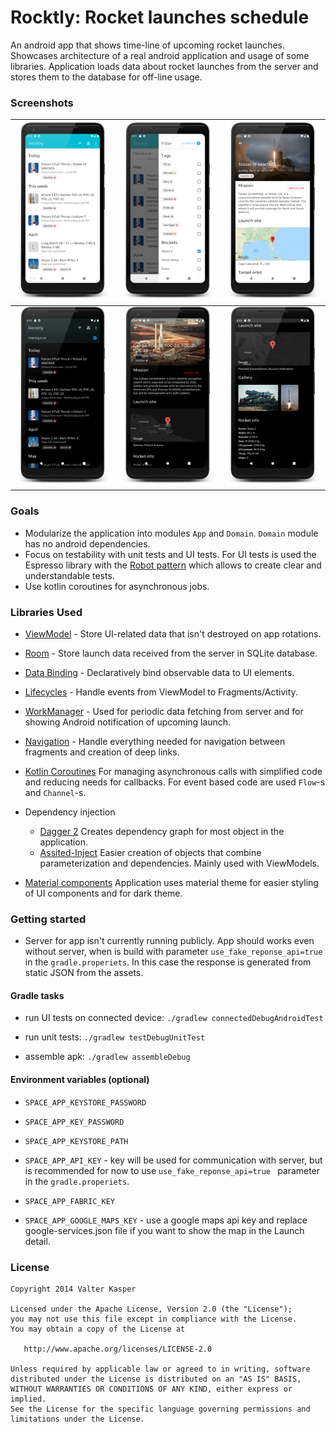 # Rocktly: Rocket launches schedule

An android app that shows time-line of upcoming rocket launches. Showcases architecture of a real android application and usage of some libraries. Application loads data about rocket launches from the server and stores them to the database for off-line usage. 

### Screenshots

| ![Timeline](./screenshots/timeline_light.png) | ![Filter](./screenshots/filter_light.png) | ![Launch detail](./screenshots/detail_light_a.png) |
| ---------------------------------------------------- | ---------------------------------------------------- | ---------------------------------------------------- |
| ![Timeline](./screenshots/timeline_dark.png) | ![Launch detail](./screenshots/detail_dark_a.png) | ![Launch detail](./screenshots/detail_dark_b.png) |

### Goals

- Modularize the application into modules `App` and `Domain`. `Domain` module has no android dependencies.
- Focus on testability with unit tests and UI tests. For UI tests is used the Espresso library with the [Robot pattern](https://academy.realm.io/posts/kau-jake-wharton-testing-robots/) which allows to create clear and understandable tests.
- Use kotlin coroutines for asynchronous jobs.

### Libraries Used

- [ViewModel](https://developer.android.com/topic/libraries/architecture/viewmodel) - Store UI-related data that isn't destroyed on app rotations.
- [Room](https://developer.android.com/topic/libraries/architecture/room) - Store launch data received from the server in SQLite database.
- [Data Binding](https://developer.android.com/topic/libraries/data-binding/) - Declaratively bind observable data to UI elements.
- [Lifecycles](https://developer.android.com/topic/libraries/architecture/lifecycle) - Handle events from ViewModel to Fragments/Activity.
- [WorkManager](https://developer.android.com/topic/libraries/architecture/workmanager) - Used for periodic data fetching from server and for showing Android notification of upcoming launch.
- [Navigation](https://developer.android.com/topic/libraries/architecture/navigation/) - Handle everything needed for navigation between fragments and creation of deep links.
- [Kotlin Coroutines](https://kotlinlang.org/docs/reference/coroutines-overview.html) For managing asynchronous calls with simplified code and reducing needs for callbacks. For event based code are used `Flow`-s and `Channel`-s.
- Dependency injection
  - [Dagger 2](https://github.com/google/dagger) Creates dependency graph for most object in the application.
  - [Assited-Inject](https://github.com/square/AssistedInject) Easier creation of objects that combine parameterization and dependencies. Mainly used with ViewModels.

- [Material components](https://github.com/material-components/material-components-android) Application uses material theme for easier styling of UI components and for dark theme.  

### Getting started

- Server for app isn't currently running publicly. App should works even without server, when is build with parameter `use_fake_reponse_api=true` in the `gradle.properiets`. In this case the response is generated from static JSON from the assets.

#### Gradle tasks

- run UI tests on connected device:
`./gradlew connectedDebugAndroidTest`

- run unit tests:
`./gradlew testDebugUnitTest`

- assemble apk:
`./gradlew assembleDebug`

#### Environment variables (optional)

- `SPACE_APP_KEYSTORE_PASSWORD`

- `SPACE_APP_KEY_PASSWORD`

- `SPACE_APP_KEYSTORE_PATH`

- `SPACE_APP_API_KEY` - key will be used for communication with server, but is recommended for now to use `use_fake_reponse_api=true ` parameter in the `gradle.properiets`.

- `SPACE_APP_FABRIC_KEY`

- `SPACE_APP_GOOGLE_MAPS_KEY` - use a google maps api key and replace google-services.json file if you want to show the map in the Launch detail.


### License

```
Copyright 2014 Valter Kasper

Licensed under the Apache License, Version 2.0 (the "License");
you may not use this file except in compliance with the License.
You may obtain a copy of the License at

   http://www.apache.org/licenses/LICENSE-2.0

Unless required by applicable law or agreed to in writing, software
distributed under the License is distributed on an "AS IS" BASIS,
WITHOUT WARRANTIES OR CONDITIONS OF ANY KIND, either express or implied.
See the License for the specific language governing permissions and
limitations under the License.
```
